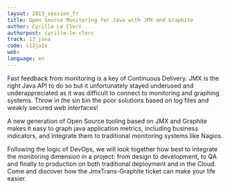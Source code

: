 ```yaml
---
layout: 2013_session_fr
title: Open Source Monitoring for Java with JMX and Graphite
author: Cyrille Le Clerc
authorpost: cyrille-le-clerc
track: 13_java
code: s13ja1e
web: 
language: en
---
```


Fast feedback from monitoring is a key of Continuous Delivery. JMX is the right Java API to do so but it unfortunately stayed underused and underappreciated as it was difficult to connect to monitoring and graphing systems. Throw in the sin bin the poor solutions based on log files and weakly secured web interfaces! 

A new generation of Open Source tooling based on JMX and Graphite makes it easy to graph java application metrics, including business indicators, and integrate them to traditional monitoring systems like Nagios. 

Following the logic of DevOps, we will look together how best to integrate the monitoring dimension in a project: from design to development, to QA and finally to production on both traditional deployment and in the Cloud. Come and discover how the JmxTrans-Graphite ticket can make your life easier.
